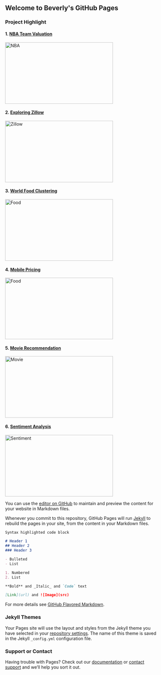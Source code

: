 ## Welcome to Beverly's GitHub Pages

### Project Highlight

#### 1. [NBA Team Valuation](https://github.com/BeverlyHuang/EDA-on-NBA-Team-Valuation)
<img src="https://cdn.nba.net/nba-drupal-prod/2017-08/SEO-image-NBA-logoman.jpg" alt="NBA" width="350" height="200">

#### 2. [Exploring Zillow](https://github.com/BeverlyHuang/Explore-Zillow)
<img src="https://cdn.vox-cdn.com/thumbor/z8CNaf1y9dNAtx7YDOnCPGrQSPI=/0x0:6714x3944/1200x800/filters:focal(2580x771:3654x1845)/cdn.vox-cdn.com/uploads/chorus_image/image/59380133/shutterstock_555325381.0.jpg" alt="Zillow" width="350" height="200">

#### 3. [World Food Clustering](https://github.com/BeverlyHuang/World-Food-Clustering)
<img src="https://ichef.bbci.co.uk/news/660/cpsprodpb/1325A/production/_88762487_junk_food.jpg" alt="Food" width="350" height="200">

#### 4. [Mobile Pricing](https://github.com/BeverlyHuang/mobile_price)
<img src="https://stylesage.co/blog/content/images/2018/05/Perezbox-Pricing.jpg" alt="Food" width="350" height="200">

#### 5. [Movie Recommendation](https://github.com/BeverlyHuang/Netflix-Movie-recommendation)
<img src="https://cdn20.patchcdn.com/users/22924509/20180619/041753/styles/T800x600/public/processed_images/jag_cz_movie_theater_retro_shutterstock_594132752-1529438777-6045.jpg" alt="Movie" width="350" height="200">

#### 6. [Sentiment Analysis](https://github.com/BeverlyHuang/sentiment_analysis)
<img src="https://cdn0.tnwcdn.com/wp-content/blogs.dir/1/files/2017/08/Slider-Sentiment-468x340.png" alt="Sentiment" width="350" height="200">




You can use the [editor on GitHub](https://github.com/BeverlyHuang/beverlyhuang.github.io/edit/master/index.md) to maintain and preview the content for your website in Markdown files.

Whenever you commit to this repository, GitHub Pages will run [Jekyll](https://jekyllrb.com/) to rebuild the pages in your site, from the content in your Markdown files.

```markdown
Syntax highlighted code block

# Header 1
## Header 2
### Header 3

- Bulleted
- List

1. Numbered
2. List

**Bold** and _Italic_ and `Code` text

[Link](url) and ![Image](src)
```

For more details see [GitHub Flavored Markdown](https://guides.github.com/features/mastering-markdown/).

### Jekyll Themes

Your Pages site will use the layout and styles from the Jekyll theme you have selected in your [repository settings](https://github.com/BeverlyHuang/beverlyhuang.github.io/settings). The name of this theme is saved in the Jekyll `_config.yml` configuration file.

### Support or Contact

Having trouble with Pages? Check out our [documentation](https://help.github.com/categories/github-pages-basics/) or [contact support](https://github.com/contact) and we’ll help you sort it out.









